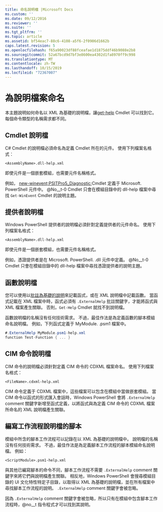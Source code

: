 ```yaml
---
title: 命名說明檔 |Microsoft Docs
ms.custom: ''
ms.date: 09/12/2016
ms.reviewer: ''
ms.suite: ''
ms.tgt_pltfrm: ''
ms.topic: article
ms.assetid: bf54eac7-88c6-4108-a5f6-2f0906d1662b
caps.latest.revision: 5
ms.openlocfilehash: f65a90023df88fceafae1d1875ddf46b9088e2b8
ms.sourcegitcommit: 52a67bcd9d7bf3e8600ea4302d1fa8970ff9c998
ms.translationtype: MT
ms.contentlocale: zh-TW
ms.lasthandoff: 10/15/2019
ms.locfileid: "72367007"
---
```

# <a name="naming-help-files"></a>為說明檔案命名

本主題說明如何命名以 XML 為基礎的說明檔，讓[get-help](/powershell/module/Microsoft.PowerShell.Core/Get-Help) Cmdlet 可以找到它。 每個命令類型的名稱需求都不同。

## <a name="cmdlet-help-files"></a>Cmdlet 說明檔

C# Cmdlet 的說明檔必須命名為定義 Cmdlet 所在的元件。 使用下列檔案名格式：

```
<AssemblyName>.dll-help.xml
```

即使元件是一個嵌套模組，也需要元件名稱格式。

例如， [new-winevent;PSITPro5_Diagnostic;](/powershell/module/Microsoft.PowerShell.Diagnostics/Get-WinEvent)Cmdlet 定義于 Microsoft. PowerShell 元件中。 @No__t-0 Cmdlet 只會在模組目錄中的 dll-help 檔案中尋找 `Get-WinEvent` Cmdlet 的說明主題。

## <a name="provider-help-files"></a>提供者說明檔

Windows PowerShell 提供者的說明檔必須針對定義提供者的元件命名。 使用下列檔案名格式：

```
<AssemblyName>.dll-help.xml
```

即使元件是一個嵌套模組，也需要元件名稱格式。

例如，憑證提供者是在 Microsoft. PowerShell. .dll 元件中定義。 @No__t-0 Cmdlet 只會在模組目錄中的 dll-help 檔案中尋找憑證提供者的說明主題。

## <a name="function-help-files"></a>函數說明檔

您可以使用以[批註為基礎的說明](/powershell/module/microsoft.powershell.core/about/about_comment_based_help)來記載函式，或在 XML 說明檔中記載函數。 當函式記載在 XML 檔案中時，函式必須有 `.ExternalHelp` 批註關鍵字，才能將函式與 XML 檔案產生關聯。 否則，`Get-Help` Cmdlet 就找不到說明檔。

函數說明檔的名稱沒有任何技術需求。 不過，最佳作法是為定義函數的腳本模組命名說明檔。 例如，下列函式定義于 MyModule. .psm1 檔案中。

```csharp
#.ExternalHelp MyModule.psm1-help.xml
function Test-Function { ... }
```

## <a name="cim-command-help-files"></a>CIM 命令說明檔

CIM 命令的說明檔必須針對定義 CIM 命令的 CDXML 檔案命名。 使用下列檔案名格式：

```
<FileName>.cdxml-help.xml
```

CIM 命令定義于 CDXML 檔案中，這些檔案可以包含在模組中當做嵌套模組。 當 CIM 命令以函式的形式匯入會話時，Windows PowerShell 會將 `.ExternalHelp` comment 關鍵字新增至函式定義，以將函式與為定義 CIM 命令的 CDXML 檔案所命名的 XML 說明檔產生關聯。

## <a name="script-workflow-help-files"></a>編寫工作流程說明檔的腳本

模組中所含的腳本工作流程可以記錄在以 XML 為基礎的說明檔中。 說明檔的名稱沒有任何技術需求。 不過，最佳作法是為定義腳本工作流程的腳本模組命名說明檔。 例如：

```
<ScriptModule>.psm1-help.xml
```

與其他已編寫腳本的命令不同，腳本工作流程不需要 `.ExternalHelp` comment 關鍵字來將它們與說明檔產生關聯。 相反地，Windows PowerShell 會搜尋模組目錄的 UI 文化特性特定子目錄，以取得以 XML 為基礎的說明檔，並在所有檔案中尋找腳本工作流程的說明。 `.ExternalHelp` comment 關鍵字會被忽略。

因為 `.ExternalHelp` comment 關鍵字會被忽略，所以只有在模組中包含腳本工作流程時，@no__t 指令程式才可以找到其說明。